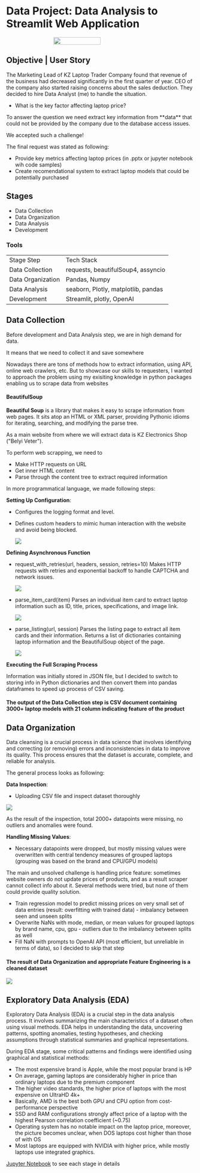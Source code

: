 # Data Project: Data Analysis to Streamlit Web Application

<div style="display: flex; justify-content: center; align-items: center">
  <img src="https://i.pinimg.com/originals/e4/d3/95/e4d395849317f98f2a418c0e10182b0d.gif" style="width: 50%">
</div>

## Objective | User Story
The Marketing Lead of KZ Laptop Trader Company found that revenue of the business had decreased significantly in the first quarter of year. CEO of the company also started raising concerns about the sales deduction. They decided to hire Data Analyst (me) to handle the situation.
* What is the key factor affecting laptop price?
<p>To answer the question we need extract key information from **data** that could not be provided by the company due to the database access issues. </p>
<p>We accepted such a challenge!</p>
<p>The final request was stated as following: 
<ul>
<li>Provide key metrics affecting laptop prices (in .pptx or jupyter notebook wih code samples)</li>
<li>Create recomendational system to extract laptop models that could be potentially purchased</li>
</ul>
</p>

## Stages
* Data Collection
* Data Organization
* Data Analysis
* Development

### Tools
<table>
  <tr>
    <td>Stage Step</td>
    <td>Tech Stack</td>
  </tr>
  <tr>
    <td>Data Collection</td>
    <td>requests, beautifulSoup4, assyncio</td>
  </tr>
  <tr>
    <td>Data Organization</td>
    <td>Pandas, Numpy</td>
  </tr>
  <tr>
    <td>Data Analysis</td>
    <td>seaborn, Plotly, matplotlib, pandas</td>
  </tr>
  <tr>
    <td>Development</td>
    <td>Streamlit, plotly, OpenAI</td>
  </tr>
</table>

## Data Collection
Before development and Data Analysis step, we are in high demand for data.
<p>It means that we need to collect it and save somewhere</p>
<p>Nowadays there are tons of methods how to extract information, using API, online web crawlers, etc. But to showcase our skills to requesters, I wanted to approach the problem using my exisiting knowledge in python packages enabling us to scrape data from websites</p>

#### BeautifulSoup
**Beautiful Soup** is a library that makes it easy to scrape information from web pages. It sits atop an HTML or XML parser, providing Pythonic idioms for iterating, searching, and modifying the parse tree.
<p>As a main website from where we will extract data is KZ Electronics Shop ("Belyi Veter").</p>
<p>To perform web scrapping, we need to 
<ul>
  <li>Make HTTP requests on URL</li>
  <li>Get inner HTML content</li>
  <li>Parse through the content tree to extract required information</li>
</ul>
<p>In more programmatical language, we made following steps:
  
**Setting Up Configuration**:

* Configures the logging format and level.
* Defines custom headers to mimic human interaction with the website and avoid being blocked.
  
  ![](https://github.com/dxmension/Data-project-laptop-analysis/blob/main/assets/5264826213891955301.jpg)
  
**Defining Asynchronous Function**
* request_with_retries(url, headers, session, retries=10)
    Makes HTTP requests with retries and exponential backoff to handle CAPTCHA and network issues.

  ![](https://github.com/dxmension/Data-project-laptop-analysis/blob/main/assets/5262702996809178717.jpg)
    
* parse_item_card(item)
    Parses an individual item card to extract laptop information such as ID, title, prices, specifications, and image link.

  ![](https://github.com/dxmension/Data-project-laptop-analysis/blob/main/assets/9af03364-0272-44dc-8596-d6d86e1b1734.jpg)
  
* parse_listing(url, session)
    Parses the listing page to extract all item cards and their information. Returns a list of dictionaries containing laptop information and the BeautifulSoup object of the page.

  ![](https://github.com/dxmension/Data-project-laptop-analysis/blob/main/assets/5264826213891955329.jpg)

  
**Executing the Full Scraping Process**

Information was initially stored in JSON file, but I decided to switch to storing info in Python dictionaries and then convert them into pandas dataframes to speed up process of CSV saving.

#### The output of the Data Collection step is CSV document containing 3000+ laptop models with 21 column indicating feature of the product
</p>

## Data Organization
Data cleansing is a crucial process in data science that involves identifying and correcting (or removing) errors and inconsistencies in data to improve its quality. This process ensures that the dataset is accurate, complete, and reliable for analysis.

The general process looks as following:

**Data Inspection**:
* Uploading CSV file and inspect dataset thoroughly

![](https://github.com/dxmension/Data-project-laptop-analysis/blob/main/assets/5265003840854417965.jpg)

As the result of the inspection, total 2000+ datapoints were missing, no outliers and anomalies were found.

**Handling Missing Values**:

* Necessary datapoints were dropped, but mostly missing values were overwritten with central tendency measures of grouped laptops (grouping was based on the brand and CPU/GPU models)
    
The main and unsolved challenge is handling price feature: sometimes website owners do not update prices of products, and as a result scraper cannot collect info about it. Several methods were tried, but none of them could provide quality solution.
* Train regression model to predict missing prices on very small set of data entries (result: overfitting with trained data) - imbalancy between seen and unseen splits
* Overwrite NaNs with mode, median, or mean values for grouped laptops by brand name, cpu, gpu - outliers due to the imbalancy between splits as well
* Fill NaN with prompts to OpenAI API (most efficient, but unreliable in terms of data), so I decided to skip that step

#### The result of Data Organization and appropriate Feature Engineering is a cleaned dataset

![](https://github.com/dxmension/Data-project-laptop-analysis/blob/main/assets/5265003840854417978.jpg)



## Exploratory Data Analysis (EDA)
Exploratory Data Analysis (EDA) is a crucial step in the data analysis process. It involves summarizing the main characteristics of a dataset often using visual methods. EDA helps in understanding the data, uncovering patterns, spotting anomalies, testing hypotheses, and checking assumptions through statistical summaries and graphical representations. 

During EDA stage, some critical patterns and findings were identified using graphical and statistical methods:

* The most expensive brand is Apple, while the most popular brand is HP
* On average, gaming laptops are considerably higher in price than ordinary laptops due to the premium component
* The higher video standards, the higher price of laptops with the most expensive on UltraHD 4k+
* Basically, AMD is the best both GPU and CPU option from cost-performance perspective
* SSD and RAM configurations strongly affect price of a laptop with the highest Pearson correlation coefficient (~0.75)
* Operating system has no notable impact  on the laptop price, moreover, the picture becomes unclear, when DOS laptops cost higher than those of with OS
* Most laptops are equipped with NVIDIA with higher price, while mostly laptops use integrated graphics.

<a href="https://github.com/dxmension/Data-project-laptop-analysis/blob/main/scraper/project-2-laptop-configuration.ipynb">Jupyter Notebook</a> to see each stage in details
